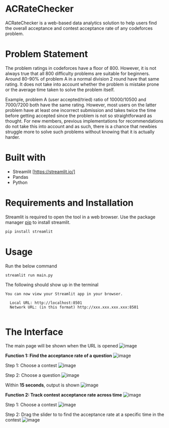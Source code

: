 # ACRateChecker

ACRateChecker is a web-based data analytics solution to help users find the overall acceptance and contest acceptance rate of any codeforces problem.

# Problem Statement

The problem ratings in codeforces have a floor of 800. However, it is not always true that all 800 difficulty problems are suitable for beginners. Around 80-90% of problem A in a normal division 2 round have that same rating. It does not take into account whether the problem is mistake prone or the average time taken to solve the problem itself.

Example, problem A (user accepted/tried) ratio of 10000/10500 and 7000/7200 both have the same rating. However, most users on the latter problem have at least one incorrect submission and takes twice the time before getting accepted since the problem is not so straightforward as thought. For new members, previous implementations for recommendations do not take this into account and as such, there is a chance that newbies struggle more to solve such problems without knowing that it is actually harder. 

# Built with

- Streamlit [https://streamlit.io/]
- Pandas
- Python 

# Requirements and Installation

Streamlit is required to open the tool in a web browser.
Use the package manager [pip](https://pip.pypa.io/en/stable/) to install streamlit.

```bash
pip install streamlit
```

# Usage

Run the below command
```bash
streamlit run main.py
```

The following should show up in the terminal
```
You can now view your Streamlit app in your browser.

  Local URL: http://localhost:8501
  Network URL: (in this format) http://xxx.xxx.xxx.xxx:8501 
  
```

# The Interface

The main page will be shown when the URL is opened
![image](https://user-images.githubusercontent.com/100673850/209146368-48942d7d-e5c0-4a4e-9a73-34bd1651d0b3.png)

**Function 1: Find the acceptance rate of a question**
![image](https://user-images.githubusercontent.com/100673850/209146554-fcec621b-ee81-4735-9aff-8a4a0c6d7dab.png)

Step 1: Choose a contest
![image](https://user-images.githubusercontent.com/100673850/209146765-d8079c18-8895-412a-80bd-edd801c85988.png)

Step 2: Choose a question
![image](https://user-images.githubusercontent.com/100673850/209146904-35135df0-15d0-4232-90e0-32da3f60e3dd.png)

Within **15 seconds**, output is shown
![image](https://user-images.githubusercontent.com/100673850/209147047-794c4514-6ab1-439c-89e2-23ff13bbafc4.png)

**Function 2: Track contest acceptance rate across time**
![image](https://user-images.githubusercontent.com/100673850/209147188-9b167e22-c590-4c86-8912-55de0741161c.png)

Step 1: Choose a contest
![image](https://user-images.githubusercontent.com/100673850/209147346-8c32d7ab-4265-4091-b4b2-a296dbb99885.png)

Step 2: Drag the slider to to find the acceptance rate at a specific time in the contest
![image](https://user-images.githubusercontent.com/100673850/209147480-bc0bf1a6-9d5d-4186-9fa2-b1d4c4af6c61.png)

